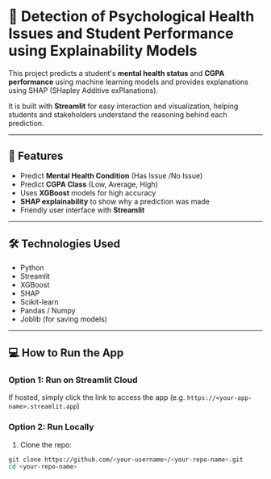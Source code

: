 # 🧠 Detection of Psychological Health Issues and Student Performance using Explainability Models

This project predicts a student's **mental health status** and **CGPA performance** using machine learning models and provides explanations using SHAP (SHapley Additive exPlanations).

It is built with **Streamlit** for easy interaction and visualization, helping students and stakeholders understand the reasoning behind each prediction.

---

## 🚀 Features

- Predict **Mental Health Condition** (Has Issue /No Issue)
- Predict **CGPA Class** (Low, Average, High)
- Uses **XGBoost** models for high accuracy
- **SHAP explainability** to show why a prediction was made
- Friendly user interface with **Streamlit**

---

## 🛠️ Technologies Used

- Python
- Streamlit
- XGBoost
- SHAP
- Scikit-learn
- Pandas / Numpy
- Joblib (for saving models)

---

## 💻 How to Run the App

### Option 1: Run on Streamlit Cloud
If hosted, simply click the link to access the app (e.g. `https://<your-app-name>.streamlit.app`)

### Option 2: Run Locally

1. Clone the repo:

```bash
git clone https://github.com/<your-username>/<your-repo-name>.git
cd <your-repo-name>
